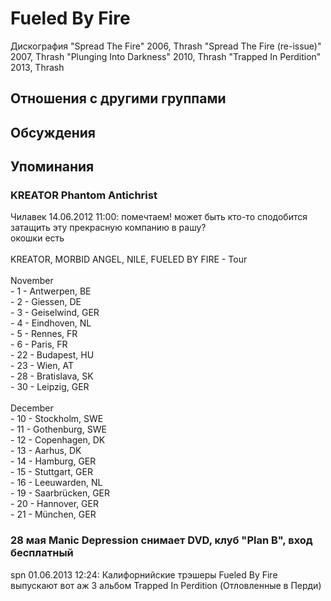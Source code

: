 # Fueled By Fire

Дискография
"Spread The Fire" 2006, Thrash
"Spread The Fire (re-issue)" 2007, Thrash
"Plunging Into Darkness" 2010, Thrash
"Trapped In Perdition" 2013, Thrash

## Отношения с другими группами


## Обсуждения


## Упоминания

### KREATOR Phantom Antichrist

Чилавек 14.06.2012 11:00:
помечтаем! может быть кто-то сподобится затащить эту прекрасную компанию в рашу?<BR>окошки есть<BR><BR>KREATOR, MORBID ANGEL, NILE, FUELED BY FIRE - Tour<BR><BR>November<BR>- 1 - Antwerpen, BE<BR>- 2 - Giessen, DE<BR>- 3 - Geiselwind, GER<BR>- 4 - Eindhoven, NL<BR>- 5 - Rennes, FR<BR>- 6 - Paris, FR<BR>- 22 - Budapest, HU<BR>- 23 - Wien, AT<BR>- 28 - Bratislava, SK<BR>- 30 - Leipzig, GER<BR><BR>December<BR>- 10 - Stockholm, SWE<BR>- 11 - Gothenburg, SWE<BR>- 12 - Copenhagen, DK<BR>- 13 - Aarhus, DK<BR>- 14 - Hamburg, GER<BR>- 15 - Stuttgart, GER<BR>- 16 - Leeuwarden, NL<BR>- 19 - Saarbr&#252;cken, GER<BR>- 20 - Hannover, GER<BR>- 21 - M&#252;nchen, GER

### 28 мая Manic Depression снимает DVD, клуб &quot;Plan B&quot;, вход бесплатный

spn 01.06.2013 12:24:
Калифорнийские трэшеры Fueled By Fire выпускают вот аж 3 альбом Trapped In Perdition (Отловленные в Перди)

